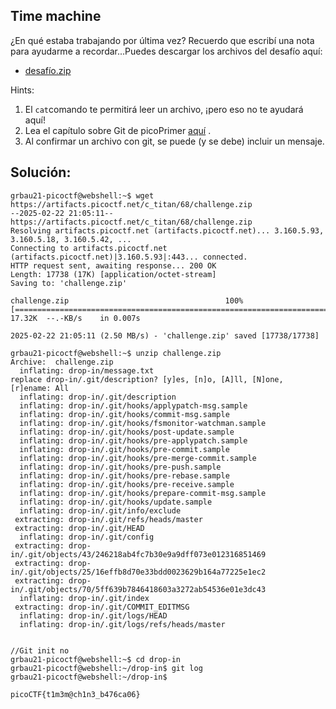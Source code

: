 ## Time machine
¿En qué estaba trabajando por última vez? Recuerdo que escribí una nota para ayudarme a recordar...Puedes descargar los archivos del desafío aquí:

- [desafío.zip](https://artifacts.picoctf.net/c_titan/68/challenge.zip)


Hints:
1. El `cat`comando te permitirá leer un archivo, ¡pero eso no te ayudará aquí!
2. Lea el capítulo sobre Git de picoPrimer [aquí](https://primer.picoctf.org/#_git_version_control) .
3. Al confirmar un archivo con git, se puede (y se debe) incluir un mensaje.

## Solución:

```
grbau21-picoctf@webshell:~$ wget https://artifacts.picoctf.net/c_titan/68/challenge.zip
--2025-02-22 21:05:11--  https://artifacts.picoctf.net/c_titan/68/challenge.zip
Resolving artifacts.picoctf.net (artifacts.picoctf.net)... 3.160.5.93, 3.160.5.18, 3.160.5.42, ...
Connecting to artifacts.picoctf.net (artifacts.picoctf.net)|3.160.5.93|:443... connected.
HTTP request sent, awaiting response... 200 OK
Length: 17738 (17K) [application/octet-stream]
Saving to: 'challenge.zip'

challenge.zip                                   100%[======================================================================================================>]  17.32K  --.-KB/s    in 0.007s  

2025-02-22 21:05:11 (2.50 MB/s) - 'challenge.zip' saved [17738/17738]

grbau21-picoctf@webshell:~$ unzip challenge.zip 
Archive:  challenge.zip
  inflating: drop-in/message.txt     
replace drop-in/.git/description? [y]es, [n]o, [A]ll, [N]one, [r]ename: All
  inflating: drop-in/.git/description  
  inflating: drop-in/.git/hooks/applypatch-msg.sample  
  inflating: drop-in/.git/hooks/commit-msg.sample  
  inflating: drop-in/.git/hooks/fsmonitor-watchman.sample  
  inflating: drop-in/.git/hooks/post-update.sample  
  inflating: drop-in/.git/hooks/pre-applypatch.sample  
  inflating: drop-in/.git/hooks/pre-commit.sample  
  inflating: drop-in/.git/hooks/pre-merge-commit.sample  
  inflating: drop-in/.git/hooks/pre-push.sample  
  inflating: drop-in/.git/hooks/pre-rebase.sample  
  inflating: drop-in/.git/hooks/pre-receive.sample  
  inflating: drop-in/.git/hooks/prepare-commit-msg.sample  
  inflating: drop-in/.git/hooks/update.sample  
  inflating: drop-in/.git/info/exclude  
 extracting: drop-in/.git/refs/heads/master  
 extracting: drop-in/.git/HEAD       
  inflating: drop-in/.git/config     
 extracting: drop-in/.git/objects/43/246218ab4fc7b30e9a9dff073e012316851469  
 extracting: drop-in/.git/objects/25/16effb8d70e33bdd0023629b164a77225e1ec2  
 extracting: drop-in/.git/objects/70/5ff639b7846418603a3272ab54536e01e3dc43  
  inflating: drop-in/.git/index      
 extracting: drop-in/.git/COMMIT_EDITMSG  
  inflating: drop-in/.git/logs/HEAD  
  inflating: drop-in/.git/logs/refs/heads/master


//Git init no
grbau21-picoctf@webshell:~$ cd drop-in
grbau21-picoctf@webshell:~/drop-in$ git log
grbau21-picoctf@webshell:~/drop-in$ 

picoCTF{t1m3m@ch1n3_b476ca06}

```

